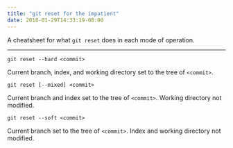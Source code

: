 ```yaml
---
title: "git reset for the impatient"
date: 2018-01-29T14:33:19-08:00
---
```


A cheatsheet for what `git reset` does in each mode of operation.

----

`git reset --hard <commit>`

Current branch, index, and working directory set to the tree of `<commit>`.

`git reset [--mixed] <commit>`

Current branch and index set to the tree of `<commit>`. Working
directory not modified.

`git reset --soft <commit>`

Current branch set to the tree of `<commit>`. Index and working
directory not modified.
